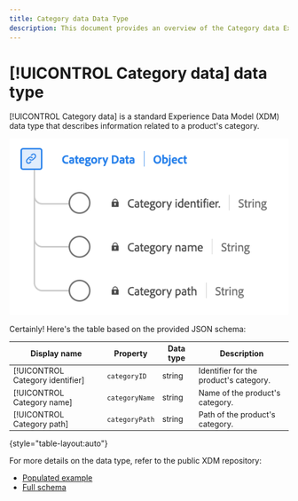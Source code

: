 ```yaml
---
title: Category data Data Type
description: This document provides an overview of the Category data Experience Data Model (XDM) data type.
---
```

# [!UICONTROL Category data] data type

[!UICONTROL Category data] is a standard Experience Data Model (XDM) data type that describes information related to a product's category. 

![A diagram of the  Category data data type.](../images/data-types/category-data.png)

Certainly! Here's the table based on the provided JSON schema:

| Display name    | Property           | Data type | Description                              |
|-----------------|--------------------|-----------|------------------------------------------|
| [!UICONTROL Category identifier] | `categoryID`   | string    | Identifier for the product's category.    |
| [!UICONTROL Category name]   | `categoryName`   | string    | Name of the product's category.          |
| [!UICONTROL Category path]   | `categoryPath`   | string    | Path of the product's category.          |

{style="table-layout:auto"}

For more details on the data type, refer to the public XDM repository:

* [Populated example](https://github.com/adobe/xdm/blob/master/components/datatypes/categorydata.example.1.json)
* [Full schema](https://github.com/adobe/xdm/blob/master/components/datatypes/categorydata.schema.json)
